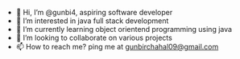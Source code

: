 - 👋 Hi, I’m @gunbi4, aspiring software developer
- 👀 I’m interested in java full stack development
- 🌱 I’m currently learning object orientend programming using java
- 💞️ I’m looking to collaborate on various projects
- 📫 How to reach me? ping me at gunbirchahal09@gmail.com

<!---
gunbi4/gunbi4 is a ✨ special ✨ repository because its `README.md` (this file) appears on your GitHub profile.
You can click the Preview link to take a look at your changes.
--->
